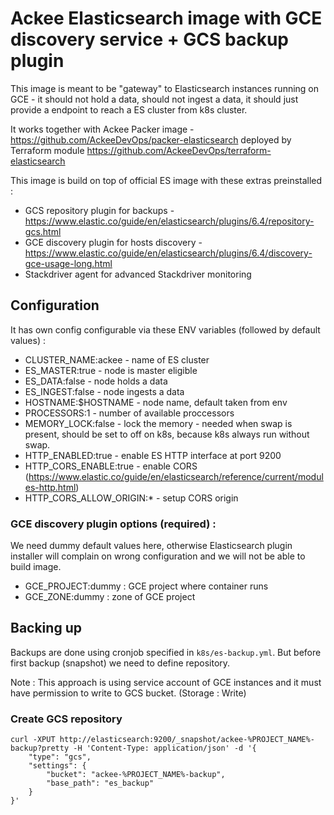# Ackee Elasticsearch image with GCE discovery service + GCS backup plugin

This image is meant to be "gateway" to Elasticsearch instances running on GCE - it should not hold a data, should not ingest a data, it should just provide a endpoint to reach a ES cluster from k8s cluster.

It works together with Ackee Packer image - https://github.com/AckeeDevOps/packer-elasticsearch deployed by Terraform module https://github.com/AckeeDevOps/terraform-elasticsearch

This image is build on top of official ES image with these extras preinstalled :
* GCS repository plugin for backups - https://www.elastic.co/guide/en/elasticsearch/plugins/6.4/repository-gcs.html
* GCE discovery plugin for hosts discovery - https://www.elastic.co/guide/en/elasticsearch/plugins/6.4/discovery-gce-usage-long.html
* Stackdriver agent for advanced Stackdriver monitoring

## Configuration

It has own config configurable via these ENV variables (followed by default values) :

* CLUSTER_NAME:ackee - name of ES cluster
* ES_MASTER:true - node is master eligible
* ES_DATA:false - node holds a data
* ES_INGEST:false - node ingests a data
* HOSTNAME:$HOSTNAME - node name, default taken from env
* PROCESSORS:1 - number of available proccessors
* MEMORY_LOCK:false - lock the memory - needed when swap is present, should be set to off on k8s, because k8s always run without swap.
* HTTP_ENABLED:true - enable ES HTTP interface at port 9200
* HTTP_CORS_ENABLE:true - enable CORS (https://www.elastic.co/guide/en/elasticsearch/reference/current/modules-http.html)
* HTTP_CORS_ALLOW_ORIGIN:* - setup CORS origin

### GCE discovery plugin options (required) :

We need dummy default values here, otherwise Elasticsearch plugin installer will complain on wrong configuration and we will not be able to build image.

* GCE_PROJECT:dummy : GCE project where container runs
* GCE_ZONE:dummy : zone of GCE project

## Backing up

Backups are done using cronjob specified in `k8s/es-backup.yml`. But before first backup (snapshot) we need to define repository.

Note : This approach is using service account of GCE instances and it must have permission to write to GCS bucket. (Storage : Write)

### Create GCS repository

    curl -XPUT http://elasticsearch:9200/_snapshot/ackee-%PROJECT_NAME%-backup?pretty -H 'Content-Type: application/json' -d '{
        "type": "gcs",
        "settings": {
            "bucket": "ackee-%PROJECT_NAME%-backup",
            "base_path": "es_backup" 
        }
    }'
